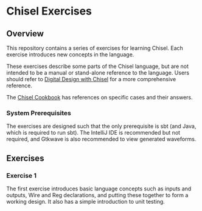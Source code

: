 Chisel Exercises
================

## Overview

This repository contains a series of exercises for learning Chisel.  Each exercise introduces new concepts in
the language.

These exercises describe some parts of the Chisel language, but are not intended to be a manual or stand-alone
reference to the language.  Users should refer to [Digital Design with Chisel](https://www.imm.dtu.dk/~masca/chisel-book.pdf)
for a more comprehensive reference.

The [Chisel Cookbook](https://www.chisel-lang.org/chisel3/docs/cookbooks/cookbook.html) has references on specific 
cases and their answers.

### System Prerequisites

The exercises are designed such that the only prerequisite is sbt (and Java, which is required to run sbt).
The IntelliJ IDE is recommended but not required, and Gtkwave is also recommended to view generated waveforms.

## Exercises

### Exercise 1

The first exercise introduces basic language concepts such as inputs and outputs, Wire and Reg declarations,
and putting these together to form a working design.  It also has a simple introduction to unit testing.
